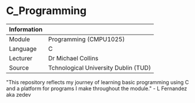 # C_Programming


| Information |  |
|-----------|-----------|
|Module |  Programming (CMPU1025) |
|Language | C |
|Lecturer |  Dr Michael Collins |
|Source | Tchnological University Dublin (TUD) |

"This repository reflects my journey of learning basic programming using C and a platform for programs I make throughout the module." - L Fernandez aka zedev




